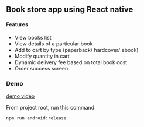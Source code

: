 ## Book store app using React native

#### Features
- View books list
- View details of a particular book 
- Add to cart by type (paperback/ hardcover/ ebook)
- Modify quantity in cart
- Dynamic delivery fee based on total book cost
- Order success screen 

### Demo
[demo video](./demo/Book-Store-demo.mp4)



From project root, run this command:

```npm run android:release```
